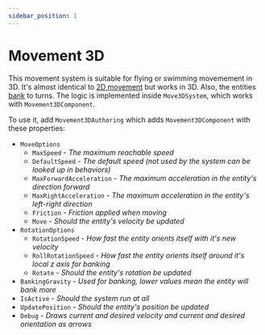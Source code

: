 ```yaml
---
sidebar_position: 1
---
```


# Movement 3D

This movement system is suitable for flying or swimming movemement in 3D. It's almost identical to [2D movement](/docs/documentation-defaults/movement/0_2D-movement) but works in 3D. Also, the entities [bank](https://en.wikipedia.org/wiki/Banked_turn) to turns. The logic is implemented inside `Move3DSystem`, which works with `Movement3DComponent`.

To use it, add `Movement3DAuthoring` which adds `Movement3DComponent` with these properties:

- `MoveOptions`
    - `MaxSpeed` - *The maximum reachable speed*
    - `DefaultSpeed` - *The default speed (not used by the system can be looked up in behaviors)*
    - `MaxForwardAcceleration` - *The maximum acceleration in the entity's direction forward*
    - `MaxRightAcceleration` - *The maximum acceleration in the entity's left-right direction*
    - `Friction` - *Friction applied when moving*
    - `Move` - *Should the entity's velocity be updated*
- `RotationOptions`
    - `RotationSpeed` - *How fast the entity orients itself with it's new velocity*
    - `RollRotationSpeed` - *How fast the entity orients itself around it's local z axis for banking*
    - `Rotate` - *Should the entity's rotation be updated*
- `BankingGravity` - *Used for banking, lower values mean the entity will bank more*
- `IsActive` - *Should the system run at all*
- `UpdatePosition` - *Should the entity's position be updated*
- `Debug` - *Draws current and desired velocity and current and desired orientation as arrows*